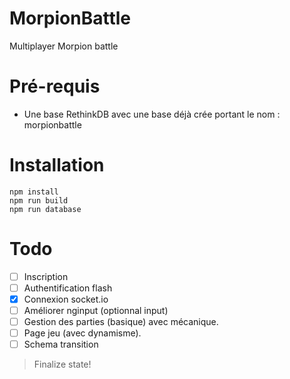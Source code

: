 # MorpionBattle

Multiplayer Morpion battle

# Pré-requis

- Une base RethinkDB avec une base déjà crée portant le nom : morpionbattle

# Installation

```
npm install
npm run build
npm run database
```

# Todo

- [ ] Inscription
- [ ] Authentification flash
- [x] Connexion socket.io
- [ ] Améliorer nginput (optionnal input)
- [ ] Gestion des parties (basique) avec mécanique.
- [ ] Page jeu (avec dynamisme).
- [ ] Schema transition

> Finalize state!
